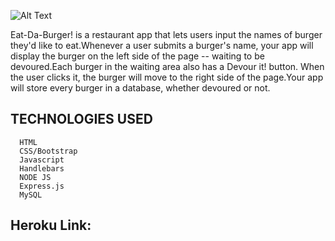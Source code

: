 
   ![Alt Text](https://github.com/etabdi/Eat-Da-Burger/blob/master/public/assets/img/eat-du-burger.PNG)
      



Eat-Da-Burger! is a restaurant app that lets users input the names of burger they'd like to eat.Whenever a user submits a burger's name, your app will display the burger on the left side of the page -- waiting to be devoured.Each burger in the waiting area also has a Devour it! button. When the user clicks it, the burger will move to the right side of the page.Your app will store every burger in a database, whether devoured or not.







 ## TECHNOLOGIES USED

      HTML
      CSS/Bootstrap
      Javascript
      Handlebars
      NODE JS   
      Express.js
      MySQL 
    
## Heroku Link:
